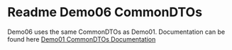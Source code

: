 # Readme Demo06 CommonDTOs

Demo06 uses the same CommonDTOs as Demo01. Documentation can be found here [Demo01 CommonDTOs Documentation](Documentation/Details.html)

